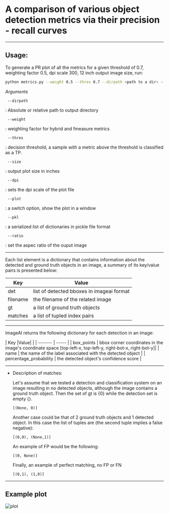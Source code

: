 # A comparison of various object detection metrics via their precision - recall curves
---

## Usage:

To generate a PR plot of all the metrics for a given threshold of 0.7, weighting factor 0.5,
dpi scale 300, 12 inch output image size, run:

```bash
python metrics.py --weight 0.5 --thres 0.7 --dirpath <path to a dir> --dpi 300  --size 12
```

*Arguments*

```
 --dirpath 
```
: Absolute or relative path to output directory

```
 --weight 
```
: weighting factor for hybrid and fmeasure metrics

```
 --thres
```
: decision threshold, a sample with a metric above the threshold is classified as a TP.

```
 --size
```
: output plot size in inches

```
 --dpi
```
: sets the dpi scale of the plot file

```
 --plot
```
: a switch option, show the plot in a window

```
 --pkl
```
: a serialized list of dictionaries in pickle file format

```
 --ratio
```
: set the aspec ratio of the ouput image
  
---
Each list element is a dictionary that contains information about
the detected and ground truth objects in an image,
a summary of its key/value pairs is presented below:

| Key      | Value |
| -------  | ----- |
| det      | list of detected bboxes in imageai format|
| filename | the filename of the related image |
| gt       | a list of ground truth objects |
| matches  | a list of tupled index pairs |

---
ImageAI returns the following dictionary for each detection in an image:

| Key        |Value| |
| -------    | ----- |
| box_points | bbox corner coordinates in the image's coordinate space [top-left-x, top-left-y, right-bot-x, right-bot-y]|
| name       | the name of the label associated with the detected object |
| percentage_probability | the detected object's confidence score |

---
- Description of matches:

	Let's assume that we tested a detection and classification system on an image resulting in
	no detected objects, although the image contains a ground truth object. 
	Then the set of gt is {0} while the detection set is empty {}.

	```
	[(None, 0)]
	```

	Another case could be that of 2 ground truth objects and 1 detected object.
	In this case the list of tuples are (the second tuple implies a false negative):


	```
	[(0,0), (None,1)]
	```

	An example of FP would be the following:
	```
	[(0, None)]
	```

	Finally, an example of perfect matching, no FP or FN
	```
	[(0,1), (1,0)]
	```

---
## Example plot

![plot](https://bitbucket.org/datascouting/detection_metrics/raw/master/plots/pr_t50_w80.png)
